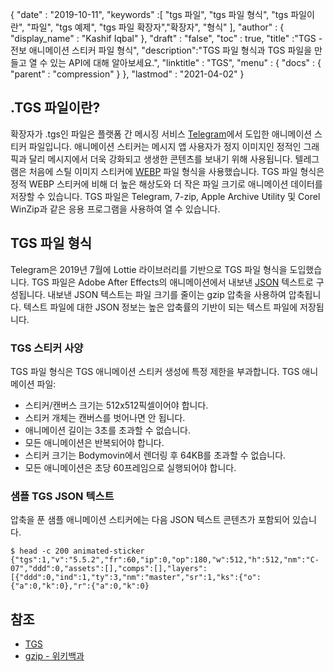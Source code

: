 {
  "date" : "2019-10-11",
  "keywords" :[ "tgs 파일", "tgs 파일 형식", "tgs 파일이란", "파일", "tgs 예제", "tgs 파일 확장자","확장자", "형식" ],
  "author" : {
    "display_name" : "Kashif Iqbal"
},
  "draft" : "false",
  "toc" : true,
  "title" :"TGS - 전보 애니메이션 스티커 파일 형식",
  "description":"TGS 파일 형식과 TGS 파일을 만들고 열 수 있는 API에 대해 알아보세요.",
  "linktitle" : "TGS",
  "menu" : {
    "docs" : {
      "parent" : "compression"
}
},
  "lastmod" : "2021-04-02"
}

## .TGS 파일이란?

확장자가 .tgs인 파일은 플랫폼 간 메시징 서비스 [Telegram](https://core.telegram.org/stickers#animated-stickers)에서 도입한 애니메이션 스티커 파일입니다. 애니메이션 스티커는 메시지 앱 사용자가 정지 이미지인 정적인 그래픽과 달리 메시지에서 더욱 강화되고 생생한 콘텐츠를 보내기 위해 사용됩니다. 텔레그램은 처음에 스틸 이미지 스티커에 [WEBP](/ko/image/webp/) 파일 형식을 사용했습니다. TGS 파일 형식은 정적 WEBP 스티커에 비해 더 높은 해상도와 더 작은 파일 크기로 애니메이션 데이터를 저장할 수 있습니다. TGS 파일은 Telegram, 7-zip, Apple Archive Utility 및 Corel WinZip과 같은 응용 프로그램을 사용하여 열 수 있습니다.

## TGS 파일 형식

Telegram은 2019년 7월에 Lottie 라이브러리를 기반으로 TGS 파일 형식을 도입했습니다. TGS 파일은 Adobe After Effects의 애니메이션에서 내보낸 [JSON](/ko/web/json/) 텍스트로 구성됩니다. 내보낸 JSON 텍스트는 파일 크기를 줄이는 gzip 압축을 사용하여 압축됩니다. 텍스트 파일에 대한 JSON 정보는 높은 압축률의 기반이 되는 텍스트 파일에 저장됩니다.

### TGS 스티커 사양

TGS 파일 형식은 TGS 애니메이션 스티커 생성에 특정 제한을 부과합니다. TGS 애니메이션 파일:

* 스티커/캔버스 크기는 512x512픽셀이어야 합니다.
* 스티커 개체는 캔버스를 벗어나면 안 됩니다.
* 애니메이션 길이는 3초를 초과할 수 없습니다.
* 모든 애니메이션은 반복되어야 합니다.
* 스티커 크기는 Bodymovin에서 렌더링 후 64KB를 초과할 수 없습니다.
* 모든 애니메이션은 초당 60프레임으로 실행되어야 합니다.

### 샘플 TGS JSON 텍스트

압축을 푼 샘플 애니메이션 스티커에는 다음 JSON 텍스트 콘텐츠가 포함되어 있습니다.
```
$ head -c 200 animated-sticker
{"tgs":1,"v":"5.5.2","fr":60,"ip":0,"op":180,"w":512,"h":512,"nm":"C-07","ddd":0,"assets":[],"comps":[],"layers":[{"ddd":0,"ind":1,"ty":3,"nm":"master","sr":1,"ks":{"o":{"a":0,"k":0},"r":{"a":0,"k":0}
```
## 참조 ##

* [TGS](https://core.telegram.org/stickers#animated-stickers)
* [gzip - 위키백과](https://en.wikipedia.org/wiki/Gzip)

